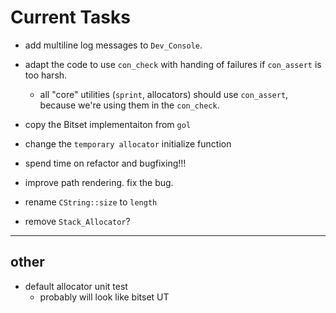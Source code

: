 # **Current Tasks**
* add multiline log messages to `Dev_Console`.
* adapt the code to use `con_check` with handing of failures if `con_assert` is too harsh.
    * all "core" utilities (`sprint`, allocators) should use `con_assert`, because we're using them in the `con_check`.
* copy the Bitset implementaiton from `gol`
* change the `temporary allocator` initialize function
* spend time on refactor and bugfixing!!!
* improve path rendering. fix the bug.

* rename `CString::size` to `length` 
* remove `Stack_Allocator`?

----
## **other**
* default allocator unit test
    * probably will look like bitset UT
